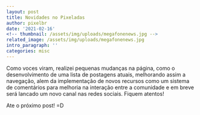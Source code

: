```yaml
---
layout: post
title: Novidades no Pixeladas
author: pixelbr
date: '2021-02-16'
<!-- thumbnail: /assets/img/uploads/megafonenews.jpg -->
related_image: /assets/img/uploads/megafonenews.jpg
intro_paragraph: ''
categories: misc
---
```




Como voces viram, realizei pequenas mudanças na página, como o desenvolvimento de uma lista de postagens atuais, 
melhorando assim a navegação, alem da implementação de novos recursos como um sistema de comentários para melhoria na interação entre a comunidade e em breve 
será lancado um novo canal nas redes sociais. Fiquem atentos!

Ate o próximo post! =D

